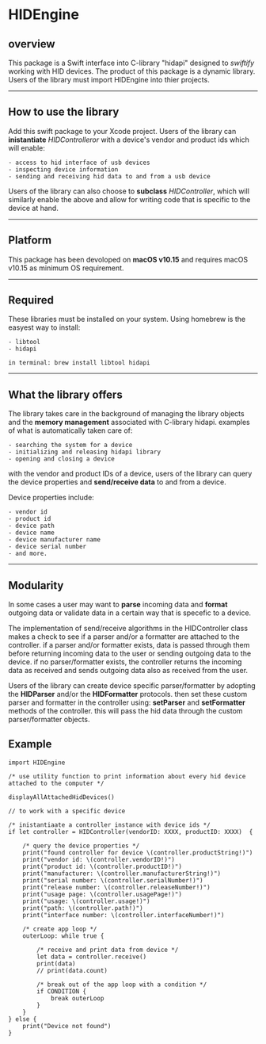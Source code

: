 # HIDEngine

## overview ##

This package is a Swift interface into C-library "hidapi" designed to *swiftify* working with HID devices. The product of this package is a dynamic library. Users of the library must import HIDEngine into thier projects.

---

## How to use the library ##
Add this swift package to your Xcode project. Users of the library can **inistantiate** *HIDControlleror* with a device's vendor and product ids which will enable:

    - access to hid interface of usb devices 
    - inspecting device information
    - sending and receiving hid data to and from a usb device

Users of the library can also choose to **subclass** *HIDController*, which will similarly enable the above and allow for writing code that is specific to the device at hand.

---
## Platform ##
This package has been devoloped on **macOS v10.15** and requires macOS v10.15 as minimum OS requirement.

---
## Required ##
These libraries must be installed on your system. Using homebrew is the easyest way to install:

    - libtool
    - hidapi

    in terminal: brew install libtool hidapi

---
## What the library offers ##
The library takes care in the background of managing the library objects and the **memory management** associated with C-library hidapi. examples of what is automatically taken care of:

    - searching the system for a device
    - initializing and releasing hidapi library
    - opening and closing a device
  
with the vendor and product IDs of a device, users of the library can query the device properties and **send/receive data** to and from a device.  

Device properties include:

    - vendor id
    - product id
    - device path
    - device name
    - device manufacturer name
    - device serial number 
    - and more.

---
## Modularity ##

In some cases a user may want to **parse** incoming data and **format** outgoing data or validate data in a certain way that is specefic to a device.

The implementation of send/receive algorithms in the HIDController class makes a check to see if a parser and/or a formatter are attached to the controller. if a parser and/or formatter exists, data is passed through them before returning incoming data to the user or sending outgoing data to the device. if no parser/formatter exists, the controller returns the incoming data as received and sends outgoing data also as received from the user.

Users of the library can create device specific parser/formatter by adopting the **HIDParser** and/or the **HIDFormatter** protocols. then set these custom parser and formatter in the controller using: **setParser** and **setFormatter** methods of the controller. this will pass the hid data through the custom parser/formatter objects.


## Example ##

    import HIDEngine

    /* use utility function to print information about every hid device attached to the computer */
    
    displayAllAttachedHidDevices()

    // to work with a specific device 
    
    /* inistantiaate a controller instance with device ids */
    if let controller = HIDController(vendorID: XXXX, productID: XXXX)  {
        
        /* query the device properties */
        print("found controller for device \(controller.productString!)")
        print("vendor id: \(controller.vendorID!)")
        print("product id: \(controller.productID!)")
        print("manufacturer: \(controller.manufacturerString!)")
        print("serial number: \(controller.serialNumber!)")
        print("release number: \(controller.releaseNumber!)")
        print("usage page: \(controller.usagePage!)")
        print("usage: \(controller.usage!)")
        print("path: \(controller.path!)")
        print("interface number: \(controller.interfaceNumber!)")

        /* create app loop */
        outerLoop: while true {

            /* receive and print data from device */
            let data = controller.receive()
            print(data)
            // print(data.count)
            
            /* break out of the app loop with a condition */
            if CONDITION {
                break outerLoop
            }
        }
    } else {
        print("Device not found")
    }